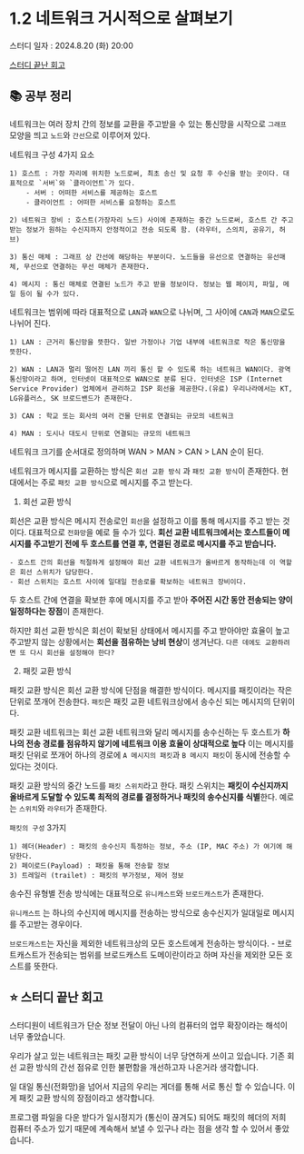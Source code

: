 # 1.2 네트워크 거시적으로 살펴보기

스터디 일자 : 2024.8.20 (화) 20:00

[스터디 끝난 회고](#-스터디-끝난-회고)

## 📚 공부 정리

네트워크는 여러 장치 간의 정보를 교환을 주고받을 수 있는 통신망을 시작으로 `그래프` 모양을 띄고 `노드`와 `간선`으로 이루어져 있다.

네트워크 구성 4가지 요소

    1) 호스트 : 가장 자리에 위치한 노드로써, 최초 송신 및 요청 후 수신을 받는 곳이다. 대표적으로 `서버`와 `클라이언트`가 있다.
        - 서버 : 어떠한 서비스를 제공하는 호스트
        - 클라이언트 : 어떠한 서비스를 요청하는 호스트

    2) 네트워크 장비 : 호스트(가장자리 노드) 사이에 존재하는 중간 노드로써, 호스트 간 주고받는 정보가 원하는 수신지까지 안정적이고 전송 되도록 함. (라우터, 스의치, 공유기, 허브)

    3) 통신 매체 : 그래프 상 간선에 해당하는 부분이다. 노드들을 유선으로 연결하는 유선매체, 무선으로 연결하는 무선 매체가 존재한다.

    4) 메시지 : 통신 매체로 연결된 노드가 주고 받을 정보이다. 정보는 웹 페이지, 파일, 메일 등이 될 수가 있다.

네트워크는 범위에 따라 대표적으로 `LAN`과 `WAN`으로 나뉘며, 그 사이에 `CAN`과 `MAN`으로도 나뉘어 진다.

    1) LAN : 근거리 통신망을 뜻한다. 일반 가정이나 기업 내부에 네트워크로 작은 통신망을 뜻한다.

    2) WAN : LAN과 멀리 떨어진 LAN 끼리 통신 할 수 있도록 하는 네트워크 WAN이다. 광역 통신망이라고 하며, 인터넷이 대표적으로 WAN으로 분류 된다. 인터넷은 ISP (Internet Service Provider) 업체에서 관리하고 ISP 회선을 제공한다.(유료) 우리나라에서는 KT, LG유플러스, SK 브로드밴드가 존재한다.

    3) CAN : 학교 또는 회사의 여러 건물 단위로 연결되는 규모의 네트워크

    4) MAN : 도시나 대도시 단위로 연결되는 규모의 네트워크

네트워크 크기를 순서대로 정의하며 WAN > MAN > CAN > LAN 순이 된다.

네트워크가 메시지를 교환하는 방식은 `회선 교환 방식` 과 `패킷 교환 방식`이 존재한다.
현대에서는 주로 `패킷 교환 방식`으로 메시지를 주고 받는다.

1. 회선 교환 방식

회선은 교환 방식은 메시지 전송로인 `회선`을 설정하고 이를 통해 메시지를 주고 받는 것이다. 대표적으로 `전화망`을 예로 들 수가 있다. **회선 교환 네트워크에서는 호스트들이 메시지를 주고받기 전에 두 호스트를 연결 후, 연결된 경로로 메시지를 주고 받습니다.**

    - 호스트 간의 회선을 적절하게 설정해야 회선 교환 네트워크가 올바르게 동작하는데 이 역할은 회선 스위치가 담당한다.
    - 회선 스위치는 호스트 사이에 일대일 전송로를 확보하는 네트워크 장비이다.

두 호스트 간에 연결을 확보한 후에 메시지를 주고 받아 **주어진 시간 동안 전송되는 양이 일정하다는 장점**이 존재한다.

하지만 회선 교환 방식은 회선이 확보된 상태에서 메시지를 주고 받아야만 효율이 높고 주고받지 않는 상황에서는 **회선을 점유하는 낭비 현상**이 생겨난다. `다른 데에도 교환하려면 또 다시 회선을 설정해야 한다?`

2. 패킷 교환 방식

패킷 교환 방식은 회선 교환 방식에 단점을 해결한 방식이다. 메시지를 패킷이라는 작은 단위로 쪼개어 전송한다. `패킷`은 패킷 교환 네트워크상에서 송수신 되는 메시지의 단위이다.

패킷 교환 네트워크는 회선 교환 네트워크와 달리 메시지를 송수신하는 두 호스트가 **하나의 전송 경로를 점유하지 않기에 네트워크 이용 효율이 상대적으로 높다** 이는 메시지를 패킷 단위로 쪼개어 하나의 경로에 `A 메시지의 패킷`과 `B 메시지 패킷`이 동시에 전송할 수 있다는 것이다.

패킷 교환 방식의 중간 노드를 `패킷 스위치`라고 한다. 패킷 스위치는 **패킷이 수신지까지 올바르게 도달할 수 있도록 최적의 경로를 결정하거나 패킷의 송수신지를 식별**한다. 예로는 `스위치`와 `라우터`가 존재한다.

`패킷의 구성` 3가지

    1) 헤더(Header) : 패킷의 송수신지 특정하는 정보, 주소 (IP, MAC 주소) 가 여기에 해당한다.
    2) 페이로드(Payload) : 패킷을 통해 전송할 정보
    3) 트레일러 (trailet) : 패킷의 부가정보, 제어 정보

송수진 유형별 전송 방식에는 대표적으로 `유니캐스트`와 `브로드캐스트`가 존재한다.

`유니캐스트` 는 하나의 수신지에 메시지를 전송하는 방식으로 송수신지가 일대일로 메시지를 주고받는 경우이다.

`브로드캐스트`는 자신을 제외한 네트워크상의 모든 호스트에게 전송하는 방식이다. - 브로트캐스트가 전송되는 범위를 브로드캐스트 도메이란이라고 하며 자신을 제외한 모든 호스트를 뜻한다.

## ⭐ 스터디 끝난 회고

 스터디원이 네트워크가 단순 정보 전달이 아닌 나의 컴퓨터의 업무 확장이라는 해석이 너무 좋았습니다.

  우리가 살고 있는 네트워크는 패킷 교환 방식이 너무 당연하게 쓰이고 있습니다. 기존 회선 교환 방식의 간선 점유로 인한 불편함을 개선하고자 나온거라 생각합니다.

 일 대일 통신(전화망)을 넘어서 지금의 우리는 게더를 통해 서로 통신 할 수 있습니다. 이게 패킷 교환 방식의 장점이라고 생각합니다.

 프로그램 파일을 다운 받다가 일시정지가 (통신이 끊겨도) 되어도 패킷의 헤더의 저희 컴퓨터 주소가 있기 때문에 계속해서 보낼 수 있구나 라는 점을 생각 할 수 있어서 좋았습니다.
